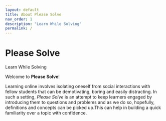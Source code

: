 ```yaml
---
layout: default
title: About Please Solve
nav_order: 1
description: "Learn While Solving"
permalink: /
---
```

# Please Solve
Learn While Solving

Welcome to **Please Solve**!

Learning online involves isolating oneself from social interactions with fellow students that can be demotivating, boring and easily distracting. In such a setting, _Please Solve_ is an attempt to keep learners engaged by introducing them to questions and problems and as we do so, hopefully, definitions and concepts can be picked up.This can help in building a quick familiarity over a topic with confidence.
